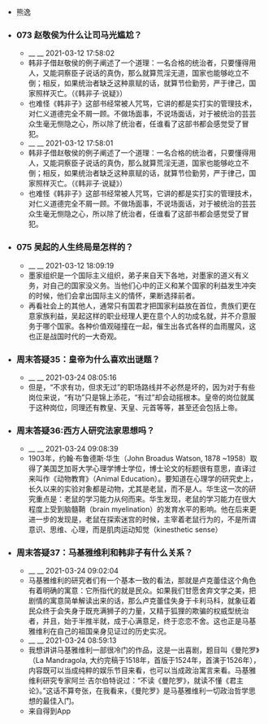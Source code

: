 - 熊逸
- ### 073 赵敬侯为什么让司马光尴尬？
    - __ __ 2021-03-12 17:58:02
    - 韩非子借赵敬侯的例子阐述了一个道理：一名合格的统治者，只要懂得用人，又能洞察臣子说话的真伪，那么就算荒淫无道，国家也能够屹立不倒；相反，如果统治者缺乏这种禀赋的话，就算节俭勤劳，严于律己，国家照样灭亡。（《韩非子·说疑》）
    - 也难怪《韩非子》这部书经常被人咒骂，它讲的都是实打实的管理技术，对仁义道德完全不屑一顾。不做场面事，不说场面话，对于被统治的芸芸众生毫无恻隐之心，所以除了统治者，任谁看了这部书都会感觉受了冒犯。
    - __ __ 2021-03-12 17:58:01
    - 韩非子借赵敬侯的例子阐述了一个道理：一名合格的统治者，只要懂得用人，又能洞察臣子说话的真伪，那么就算荒淫无道，国家也能够屹立不倒；相反，如果统治者缺乏这种禀赋的话，就算节俭勤劳，严于律己，国家照样灭亡。（《韩非子·说疑》）
    - 也难怪《韩非子》这部书经常被人咒骂，它讲的都是实打实的管理技术，对仁义道德完全不屑一顾。不做场面事，不说场面话，对于被统治的芸芸众生毫无恻隐之心，所以除了统治者，任谁看了这部书都会感觉受了冒犯。
- ### 075 吴起的人生终局是怎样的？
    - __ __ 2021-03-12 18:09:19
    - 墨家组织是一个国际主义组织，弟子来自天下各地，对墨家的道义有义务，对自己的国家没义务。当他们心中的正义和某个国家的利益发生冲突的时候，他们会拿出国际主义的情怀，果断选择前者。
    - 再看社会上的其他人，通常只有国君才把国家利益放在首位，贵族们更在意家族利益，吴起这样的职业经理人更在意个人的功成名就，并不介意服务于哪个国家。各种价值观碰撞在一起，催生出各式各样的血雨腥风，这也正是战国时代的一大奇观。
- ### 周末答疑35：皇帝为什么喜欢出谜题？
    - __ __ 2021-03-24 08:05:16
    - 但是，“不求有功，但求无过”的职场路线并不必然是坏的，因为对于有些岗位来说，“有功”只是锦上添花，“有过”却会动摇根本。皇帝的岗位就属于这种岗位，同理还有教皇、天皇、元首等等，甚至还会包括上帝。
- ### 周末答疑36:西方人研究法家思想吗？
    - __ __ 2021-03-24 09:08:39
    - 1903年，约翰·布鲁德斯·华生（John Broadus Watson, 1878 ~1958）取得了美国芝加哥大学心理学博士学位，博士论文的标题很有意思，直译过来叫作《动物教育》（Animal Education）。要知道在心理学的研究史上，长久以来的实验对象都是动物，尤其是老鼠，而不是人。华生这一次的研究重点是：老鼠的学习能力从何而来。华生发现，老鼠的学习能力在很大程度上受到脑髓鞘（brain myelination）的发育水平的影响。他在后来更进一步的发现是，老鼠在探索迷宫的时候，主宰着老鼠行为的，不是所谓意识、思维、心理，而是肌肉运动知觉（kinesthetic sense）
- ### 周末答疑37：马基雅维利和韩非子有什么关系？
    - __ __ 2021-03-24 09:02:04
    - 马基雅维利的研究者们有一个基本一致的看法，那就是卢克蕾佳这个角色有着明确的寓意：它所指代的就是民众。如果我们甘愿舍弃文学之美，把剧情的寓意简单解读出来的话，那么卢克蕾佳失身于卡利马科，就象征着民众终于会失身于既充满狮子的力量，又精于狐狸的欺骗的权威型统治者，并且，始于半推半就，成于心满意足，终于恋恋不舍。这也正是马基雅维利在自己的祖国亲身见证过的历史实况。
    - __ __ 2021-03-24 08:59:13
    - 我想讲讲马基雅维利一部很冷门的作品，这是一出喜剧，题目叫《曼陀罗》（La Mandragola, 大约完稿于1518年，首版于1524年，首演于1526年），内容既可以当成纯粹的娱乐节目来看，也可以当成政治寓言来看。马基雅维利研究专家阿兰·吉尔伯特说过：“不读《曼陀罗》，就读不懂《君主论》。”这话不算夸张，在我看来，《曼陀罗》是马基雅维利一切政治哲学思想的最佳入门。
    - 来自得到App
